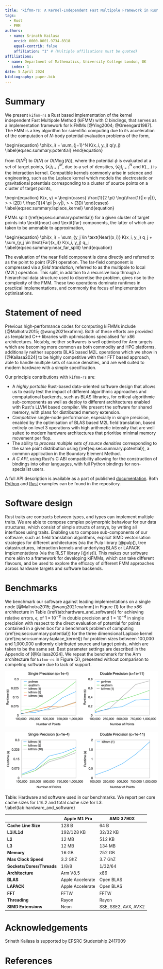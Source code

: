 ```yaml
---
title: 'kifmm-rs: A Kernel-Independent Fast Multipole Framework in Rust'
tags:
  - Rust
  - FMM
authors:
  - name: Srinath Kailasa
    orcid: 0000-0001-9734-8318
    equal-contrib: false
    affiliation: "1" # (Multiple affiliations must be quoted)
affiliations:
 - name: Department of Mathematics, University College London, UK
   index: 1
date: 5 April 2024
bibliography: paper.bib
---
```


# Summary

We present `kifmm-rs` a Rust based implementation of the kernel independent Fast Multipole Method (kiFMM) with C bindings, that serves as a implementation framework for kiFMMs [@Ying2004; @Greengard1987]. The FMM is a key algorithm for scientific computing due to its acceleration of the computation of $N$-body potential evaluation problems of the form,

\begin{equation}
    \phi(x_i) = \sum_{j=1}^N K(x_i, y_j) q(y_j)
    \label{eq:sec:summary:potential}
\end{equation}

from $O(N^2)$ to $O(N)$ or $O(N \log(N))$, where the potential $\phi$ is evaluated at a set of target points, $\{x_i\}_{i=1}^M$, due to a set of densities, $\{ q_j \}_{j=1}^N$ and $K(.,.)$ is the interaction kernel. Compatible kernels commonly arise in science and engineering, such as the Laplace kernel which models the electrostatic or gravitational potentials corresponding to a cluster of source points on a cluster of target points,

\begin{equation}
    K(x, y) = \begin{cases}
	\frac{1}{2 \pi} \log(\frac{1}{\|x-y\|}),  \> \> (2D) \\
	\frac{1}{4 \pi \|x-y\|}, \> \> (3D)
    \end{cases}
    \label{eq:sec:summary:laplace_kernel}
\end{equation}

FMMs split (\ref{eq:sec:summary:potential}) for a given cluster of target points into \textit{near} and \textit{far} components, the latter of which are taken to be amenable to approximation,

\begin{equation}
    \phi(x_i) = \sum_{y_j \in \text{Near}(x_i)} K(x_i, y_j) q_j + \sum_{y_j \in \text{Far}(x_i)} K(x_i, y_j) q_j
    \label{eq:sec:summary:near_far_split}
\end{equation}

The evaluation of the near field component is done directly and referred to as the point to point (P2P) operation. The far-field component is compressed via a _field translation_, referred to as the multipole to local (M2L) operation. This split, in addition to a recursive loop through a hierarchical data structure used to discretise the problem, gives rise to the complexity of the FMM. These two operations dominate runtimes in practical implementations, and commonly the focus of implementation optimisations.

# Statement of need

Previous high-performance codes for computing kiFMMs include [@Malhotra2015; @wang2021exafmm]. Both of these efforts are provided as templated C++ libraries with optimisations specialised for x86 architectures. Notably, neither softwares is well optimised for Arm targets which are becoming more common as both commodity and HPC platforms, additionally neither supports BLAS based M2L operations which we show in [@Kailasa2024] to be highly competitive with their FFT based approach, able to handle multiple sets of source densities, and are well suited to modern hardware with a simple specification.

Our principle contributions with `kifmm-rs` are:

- A _highly portable_ Rust-based data-oriented software design that allows us to easily test the impact of different algorithmic approaches and computational backends, such as BLAS libraries, for critical algorithmic sub-components as well as deploy to different architectures enabled with Rust's LLVM based compiler. We present the software for shared memory, with plans for distributed memory extension.
- _Competitive_ single-node performance, especially in single precision, enabled by the optimisation of BLAS based M2L field translation, based entirely on level 3 operations with high arithmetic intensity that are well suited to modern hardware architectures that prioritise minimal memory movement per flop.
- The ability to _process multiple sets of source densities_ corresponding to the same point distribution using (\ref{eq:sec:summary:potential}), a common application in the Boundary Element Method.
- _A C API_, using Rust's C ABI compatibility allowing for the construction of bindings into other languages, with full Python bindings for non-specialist users.

A full API description is available as a part of published [documentation](https://bempp.github.io/kifmm/kifmm/index.html). Both [Python](https://github.com/bempp/kifmm/tree/main/kifmm/python/examples) and [Rust](https://github.com/bempp/kifmm/tree/main/kifmm/examples) examples can be found in the repository.

# Software design

Rust traits are contracts between types, and types can implement multiple traits. We are able to compose complex polymorphic behaviour for our data structures, which consist of simple structs of arrays, by writing all interfaces using traits. Enabling us to compose sub-components of our software, such as field translation algorithms, explicit SIMD vectorisation strategies for different architectures (via the Pulp library [@pulp]), tree datastructures, interaction kernels and underlying BLAS or LAPACK implementations (via the RLST library [@rlst]). This makes our software more akin to a framework for developing kiFMMs, which can take different flavours, and be used to explore the efficacy of different FMM approaches across hardware targets and software backends.

# Benchmarks

We benchmark our software against leading implementations on a single node [@Malhotra2015; @wang2021exafmm] in Figure (1) for the x86 architecture in Table (\ref{tab:hardware_and_software}) for achieving relative errors, $\epsilon$, of $1 \times 10^{-11}$ in double precision and $1 \times 10^{-4}$ in single precision with respect to the direct evaluation of potential for points contained in a given box for a benchmark problem of computing (\ref{eq:sec:summary:potential}) for the three dimensional Laplace kernel (\ref{eq:sec:summary:laplace_kernel}) for problem sizes between 100,000 and 1,000,000 uniformly distributed source and target points, which are taken to be the same set. Best parameter settings are described in the Appendix of [@Kailasa2024]. We repeat the benchmark for the Arm architecture for `kifmm-rs` in Figure (2), presented without comparison to competing software due to lack of support.

![X86 benchmarks against leading kiFMM software for achieving relative error $\epsilon$, for `kifmm-rs` the number of sets of source densities being processed is given in brackets, and runtimes are then reported per FMM call.](./images/joss.png)

![Arm benchmarks for achieving relative error $\epsilon$, for `kifmm-rs` the number of sets of source densities being processed is given in brackets, and runtimes are then reported per FMM call.](./images/joss2.png)

Table: Hardware and software used in our benchmarks. We report per core cache sizes for L1/L2 and total cache size for L3. \label{tab:hardware_and_software}

|  | **Apple M1 Pro** | **AMD 3790X** |
|----------|----------|----------|
| **Cache Line Size**    | 128 B| 64 B   |
| **L1i/L1d**    | 192/128 KB   | 32/32 KB   |
| **L2**    | 12 MB   | 512 KB   |
| **L3**    | 12 MB   | 134 MB  |
| **Memory**    | 16 GB   | 252 GB   |
| **Max Clock Speed**    | 3.2 GhZ  | 3.7 GhZ   |
| **Sockets/Cores/Threads**    | 1/8/8   | 1/32/64   |
| **Architecture**    | Arm V8.5   | x86   |
| **BLAS**    | Apple Accelerate   | Open BLAS   |
| **LAPACK**    | Apple Accelerate   | Open BLAS  |
| **FFT**    | FFTW   | FFTW  |
| **Threading**    | Rayon   | Rayon |
| **SIMD Extensions** | Neon | SSE, SSE2, AVX, AVX2|

# Acknowledgements

Srinath Kailasa is supported by EPSRC Studentship 2417009

# References